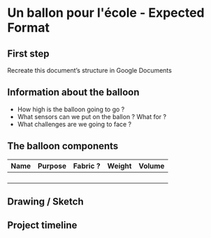 # Un ballon pour l'école \- Expected Format

## First step 

Recreate this document’s structure in Google Documents

## Information about the balloon

* How high is the balloon going to go ?  
* What sensors can we put on the ballon ? What for ?  
* What challenges are we going to face ?

## The balloon components

| Name | Purpose | Fabric ? | Weight | Volume |
| :---- | :---- | :---- | :---- | :---- |
|  |  |  |  |  |
|  |  |  |  |  |
|  |  |  |  |  |
|  |  |  |  |  |

## Drawing / Sketch

## Project timeline

## 

